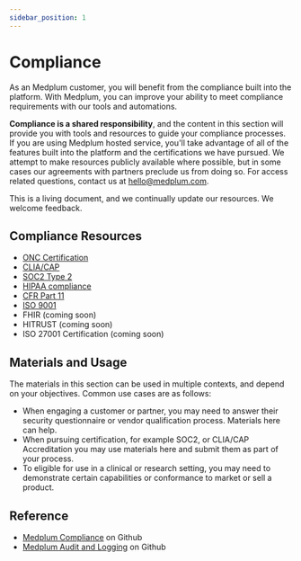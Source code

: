 ```yaml
---
sidebar_position: 1
---
```


# Compliance

As an Medplum customer, you will benefit from the compliance built into the platform. With Medplum, you can improve your ability to meet compliance requirements with our tools and automations.

**Compliance is a shared responsibility**, and the content in this section will provide you with tools and resources to guide your compliance processes. If you are using Medplum hosted service, you'll take advantage of all of the features built into the platform and the certifications we have pursued. We attempt to make resources publicly available where possible, but in some cases our agreements with partners preclude us from doing so. For access related questions, contact us at hello@medplum.com.

This is a living document, and we continually update our resources. We welcome feedback.

## Compliance Resources

- [ONC Certification](onc.md)
- [CLIA/CAP](clia-cap.md)
- [SOC2 Type 2](soc2.md)
- [HIPAA compliance](hipaa.md)
- [CFR Part 11](cfr11.md)
- [ISO 9001](iso9001.md)
- FHIR (coming soon)
- HITRUST (coming soon)
- ISO 27001 Certification (coming soon)

## Materials and Usage

The materials in this section can be used in multiple contexts, and depend on your objectives. Common use cases are as follows:

- When engaging a customer or partner, you may need to answer their security questionnaire or vendor qualification process. Materials here can help.
- When pursuing certification, for example SOC2, or CLIA/CAP Accreditation you may use materials here and submit them as part of your process.
- To eligible for use in a clinical or research setting, you may need to demonstrate certain capabilities or conformance to market or sell a product.

## Reference

- [Medplum Compliance](https://github.com/medplum/medplum/pulls?q=is%3Apr+label%3Acompliance) on Github
- [Medplum Audit and Logging](https://github.com/medplum/medplum/pulls?q=is%3Apr+label%3Aaudit-logging+) on Github
